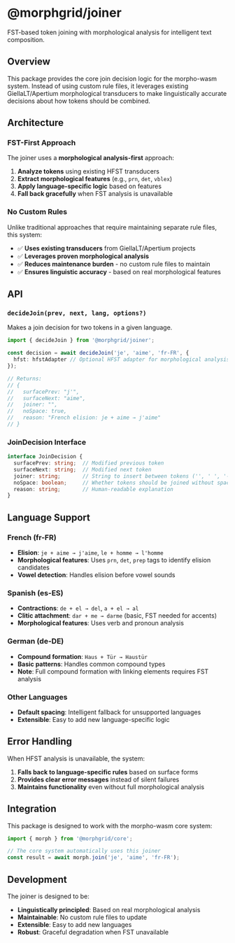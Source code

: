 # @morphgrid/joiner

FST-based token joining with morphological analysis for intelligent text composition.

## Overview

This package provides the core join decision logic for the morpho-wasm system. Instead of using custom rule files, it leverages existing GiellaLT/Apertium morphological transducers to make linguistically accurate decisions about how tokens should be combined.

## Architecture

### FST-First Approach
The joiner uses a **morphological analysis-first** approach:

1. **Analyze tokens** using existing HFST transducers
2. **Extract morphological features** (e.g., `prn`, `det`, `vblex`)
3. **Apply language-specific logic** based on features
4. **Fall back gracefully** when FST analysis is unavailable

### No Custom Rules
Unlike traditional approaches that require maintaining separate rule files, this system:
- ✅ **Uses existing transducers** from GiellaLT/Apertium projects
- ✅ **Leverages proven morphological analysis** 
- ✅ **Reduces maintenance burden** - no custom rule files to maintain
- ✅ **Ensures linguistic accuracy** - based on real morphological features

## API

### `decideJoin(prev, next, lang, options?)`

Makes a join decision for two tokens in a given language.

```typescript
import { decideJoin } from '@morphgrid/joiner';

const decision = await decideJoin('je', 'aime', 'fr-FR', {
  hfst: hfstAdapter // Optional HFST adapter for morphological analysis
});

// Returns:
// {
//   surfacePrev: "j'",
//   surfaceNext: "aime", 
//   joiner: "",
//   noSpace: true,
//   reason: "French elision: je + aime → j'aime"
// }
```

### JoinDecision Interface

```typescript
interface JoinDecision {
  surfacePrev: string;  // Modified previous token
  surfaceNext: string;  // Modified next token  
  joiner: string;       // String to insert between tokens ('', ' ', '-', etc.)
  noSpace: boolean;     // Whether tokens should be joined without space
  reason: string;       // Human-readable explanation
}
```

## Language Support

### French (fr-FR)
- **Elision**: `je + aime → j'aime`, `le + homme → l'homme`
- **Morphological features**: Uses `prn`, `det`, `prep` tags to identify elision candidates
- **Vowel detection**: Handles elision before vowel sounds

### Spanish (es-ES)  
- **Contractions**: `de + el → del`, `a + el → al`
- **Clitic attachment**: `dar + me → darme` (basic, FST needed for accents)
- **Morphological features**: Uses verb and pronoun analysis

### German (de-DE)
- **Compound formation**: `Haus + Tür → Haustür`
- **Basic patterns**: Handles common compound types
- **Note**: Full compound formation with linking elements requires FST analysis

### Other Languages
- **Default spacing**: Intelligent fallback for unsupported languages
- **Extensible**: Easy to add new language-specific logic

## Error Handling

When HFST analysis is unavailable, the system:
1. **Falls back to language-specific rules** based on surface forms
2. **Provides clear error messages** instead of silent failures
3. **Maintains functionality** even without full morphological analysis

## Integration

This package is designed to work with the morpho-wasm core system:

```typescript
import { morph } from '@morphgrid/core';

// The core system automatically uses this joiner
const result = await morph.join('je', 'aime', 'fr-FR');
```

## Development

The joiner is designed to be:
- **Linguistically principled**: Based on real morphological analysis
- **Maintainable**: No custom rule files to update
- **Extensible**: Easy to add new languages
- **Robust**: Graceful degradation when FST unavailable
